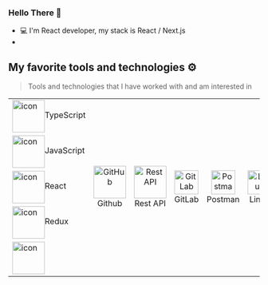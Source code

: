 ### Hello There 👋

- 💻 I'm React developer, my stack is React / Next.js
- 

## My favorite tools and technologies ⚙️

> Tools and technologies that I have worked with and am interested in

<table>
  <tr>
    <td style="display: flex; align-items: flex-start;">
      <img src="https://techstack-generator.vercel.app/ts-icon.svg" alt="icon" width="65" height="65" />
      <br>TypeScript
  </td>
  <td style="display: flex; align-items: flex-start;">
    <img src="https://techstack-generator.vercel.app/js-icon.svg" alt="icon" width="65" height="65" />
    <br>JavaScript
  </td>
    <td style="display: flex; align-items: flex-start;">
      <img src="https://techstack-generator.vercel.app/react-icon.svg" alt="icon" width="65" height="65" />
      <br>React
  </td>
    <td style="display: flex; align-items: flex-start;">
      <img src="https://techstack-generator.vercel.app/redux-icon.svg" alt="icon" width="65" height="65" />
      <br>Redux
  </td>
  <td style="display: flex; align-items: flex-start;">
      <img src="https://techstack-generator.vercel.app/nginx-icon.svg" alt="icon" width="65" height="65" />
  </td>
    <td align="center" width="96">
        <img src="https://techstack-generator.vercel.app/github-icon.svg" width="65" height="65" alt="GitHub" />
      <br>Github
    </td>
          <td align="center" width="96">
        <img src="https://techstack-generator.vercel.app/restapi-icon.svg" width="65" height="65" alt="Rest API" />
      <br>Rest API
    </td>
    <td align="center"  width="96">
        <img src="https://skillicons.dev/icons?i=gitlab" width="48" height="48" alt="GitLab" />
      <br>GitLab
    </td>
    <td align="center" width="96">
        <img src="https://skillicons.dev/icons?i=postman" width="48" height="48" alt="Postman" />
      <br>Postman
    </td>
            <td align="center" width="96">
        <img src="https://skillicons.dev/icons?i=linux" width="48" height="48" alt="Linux" />
      <br>Linux
    </td>
  </tr>
 <tr>
 </tr>
</table>
